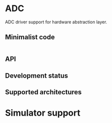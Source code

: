# ADC

ADC driver support for hardware abstraction layer.

## Minimalist code

```C

```

## API

## Development status

## Supported architectures

# Simulator support
